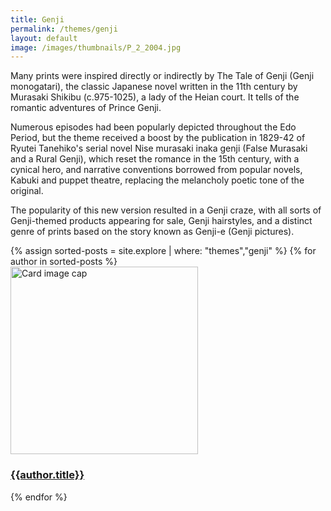 ```yaml
---
title: Genji
permalink: /themes/genji
layout: default
image: /images/thumbnails/P_2_2004.jpg
---
```

Many prints were inspired directly or indirectly by The Tale of Genji (Genji monogatari), the classic Japanese novel written in the 11th century by Murasaki Shikibu (c.975-1025), a lady of the Heian court. It tells of the romantic adventures of Prince Genji.

Numerous episodes had been popularly depicted throughout the Edo Period, but the theme received a boost by the publication in 1829-42 of Ryutei Tanehiko's serial novel Nise murasaki inaka genji (False Murasaki and a Rural Genji), which reset the romance in the 15th century, with a cynical hero, and narrative conventions borrowed from popular novels, Kabuki and puppet theatre, replacing the melancholy poetic tone of the original.

The popularity of this new version resulted in a Genji craze, with all sorts of Genji-themed products appearing for sale, Genji hairstyles, and a distinct genre of prints based on the story known as Genji-e (Genji pictures).

<div class="row">
{% assign sorted-posts = site.explore | where: "themes","genji" %}
{% for author in sorted-posts  %}
<div class="col-md-4 mb-3">
  <div class="card h-100" >
    <a href="{{site.url}}{{site.baseurl}}{{ author.permalink }}" class="stretched-link">
      <img class="card-img-top" src="{{site.url}}{{site.baseurl}}{{author.image}}" alt="Card image cap" width="300" height="300"/>
    </a>
    <div class="card-body">
      <h3 class="lead mt-2">
        <a href="{{site.url}}{{site.baseurl}}{{ author.permalink }}" class="stretched-link">{{author.title}}</a>
      </h3>
    </div>
  </div>
</div>
{% endfor %}
</div>
